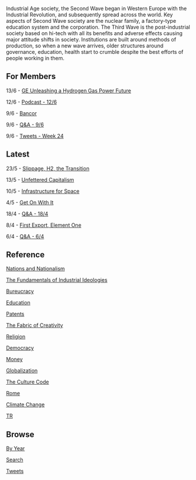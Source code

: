 
Industrial Age society, the Second Wave began in Western Europe with
the Industrial Revolution, and subsequently spread across the
world. Key aspects of Second Wave society are the nuclear family, a
factory-type education system and the corporation. The Third Wave is
the post-industrial society based on hi-tech with all its benefits and
adverse effects causing major attitude shifts in society. Institutions
are built around methods of production, so when a new wave arrives,
older structures around governance, education, health start to crumble
despite the best efforts of people working in them.

## For Members

13/6 - [GE Unleashing a Hydrogen Gas Power Future](https://thirdwave-members.herokuapp.com/view/ge-h2.md)

12/6 - [Podcast - 12/6](https://thirdwave-members.herokuapp.com/view/podcast.md)

9/6 - [Bancor](https://thirdwave-members.herokuapp.com/view/bancor.md)

9/6 - [Q&A - 9/6](https://thirdwave-members.herokuapp.com/view/qa-0906.md)

9/6 - [Tweets - Week 24](https://thirdwave-members.herokuapp.com/view/week24.md)

## Latest

23/5 - [Slippage, H2, the Transition](/2019/05/slippage.md)

13/5 - [Unfettered Capitalism](/2019/05/unfettered.md)

10/5 - [Infrastructure for Space](/2019/05/oneill.md)

4/5 - [Get On With It](/2019/05/geton.md)

18/4 - [Q&A - 18/4](/2019/04/qa-1804.md)

8/4 - [First Export, Element One](/2019/04/h2x.md)

6/4 - [Q&A - 6/4](/2019/04/qa-0604.md)


## Reference

[Nations and Nationalism](/2013/02/allegiance-of-peon.md)

[The Fundamentals of Industrial Ideologies](/2011/04/fundamentals-of-industrial-ideologies.md)

[Bureucracy](/2011/02/bureucracy.md)

[Education](2017/09/education.md)

[Patents](/2018/09/patents.md)

[The Fabric of Creativity](/2012/05/fabric-of-creativity.md)

[Religion](/2015/04/q-274.md)

[Democracy](/2016/11/democracy.md)

[Money](/2018/05/quantity-theory-of-money.md)

[Globalization](/2018/09/the-myth-of-liberal-international-order.md)

[The Culture Code](/2014/06/the-culture-code.md)

[Rome](/2017/12/rome.md)

[Climate Change](/2018/12/climate.md)

[TR](../tr)

## Browse

[By Year](years.md)

[Search](search.html)

[Tweets](/tweets/README.md)

